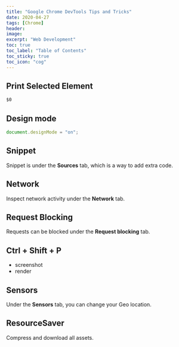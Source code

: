 ```yaml
---
title: "Google Chrome DevTools Tips and Tricks"
date: 2020-04-27
tags: [Chrome]
header:
image:
excerpt: "Web Development"
toc: true
toc_label: "Table of Contents"
toc_sticky: true
toc_icon: "cog"
---
```


## Print Selected Element

```javascript
$0
```

## Design mode

```javascript
document.designMode = "on";
```

## Snippet

Snippet is under the **Sources** tab, which is a way to add extra code.

## Network

Inspect network activity under the **Network** tab.

## Request Blocking

Requests can be blocked under the **Request blocking** tab.


## Ctrl + Shift + P

- screenshot
- render

## Sensors

Under the **Sensors** tab, you can change your Geo location.


## ResourceSaver

Compress and download all assets.


